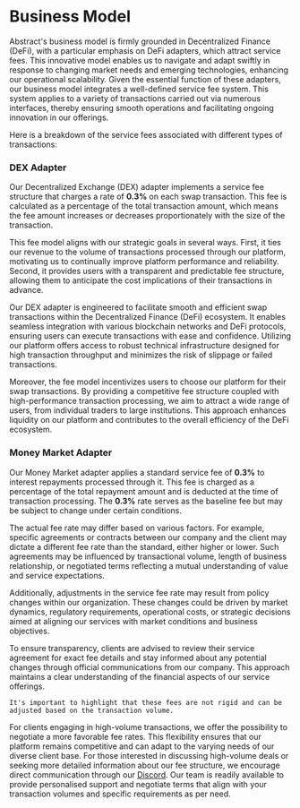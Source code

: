 # Business Model

Abstract's business model is firmly grounded in Decentralized Finance (DeFi), with a particular emphasis on DeFi adapters, which attract service fees. This innovative model enables us to navigate and adapt swiftly in response to changing market needs and emerging technologies, enhancing our operational scalability.
Given the essential function of these adapters, our business model integrates a well-defined service fee system. This system applies to a variety of transactions carried out via numerous interfaces, thereby ensuring smooth operations and facilitating ongoing innovation in our offerings.

Here is a breakdown of the service fees associated with different types of transactions:

### DEX Adapter

Our Decentralized Exchange (DEX) adapter implements a service fee structure that charges a rate of **0.3%** on each swap transaction. This fee is calculated as a percentage of the total transaction amount, which means the fee amount increases or decreases proportionately with the size of the transaction.

This fee model aligns with our strategic goals in several ways. First, it ties our revenue to the volume of transactions processed through our platform, motivating us to continually improve platform performance and reliability. Second, it provides users with a transparent and predictable fee structure, allowing them to anticipate the cost implications of their transactions in advance.

Our DEX adapter is engineered to facilitate smooth and efficient swap transactions within the Decentralized Finance (DeFi) ecosystem. It enables seamless integration with various blockchain networks and DeFi protocols, ensuring users can execute transactions with ease and confidence. Utilizing our platform offers access to robust technical infrastructure designed for high transaction throughput and minimizes the risk of slippage or failed transactions.

Moreover, the fee model incentivizes users to choose our platform for their swap transactions. By providing a competitive fee structure coupled with high-performance transaction processing, we aim to attract a wide range of users, from individual traders to large institutions. This approach enhances liquidity on our platform and contributes to the overall efficiency of the DeFi ecosystem.

### Money Market Adapter

Our Money Market adapter applies a standard service fee of **0.3%** to interest repayments processed through it. This fee is charged as a percentage of the total repayment amount and is deducted at the time of transaction processing. The **0.3%** rate serves as the baseline fee but may be subject to change under certain conditions.

The actual fee rate may differ based on various factors. For example, specific agreements or contracts between our company and the client may dictate a different fee rate than the standard, either higher or lower. Such agreements may be influenced by transactional volume, length of business relationship, or negotiated terms reflecting a mutual understanding of value and service expectations.

Additionally, adjustments in the service fee rate may result from policy changes within our organization. These changes could be driven by market dynamics, regulatory requirements, operational costs, or strategic decisions aimed at aligning our services with market conditions and business objectives.

To ensure transparency, clients are advised to review their service agreement for exact fee details and stay informed about any potential changes through official communications from our company. This approach maintains a clear understanding of the financial aspects of our service offerings.

```admonish info
It's important to highlight that these fees are not rigid and can be adjusted based on the transaction volume.
```

For clients engaging in high-volume transactions, we offer the possibility to negotiate a more favorable fee rates. This flexibility ensures that our platform remains competitive and can adapt to the varying needs of our diverse client base.
For those interested in discussing high-volume deals or seeking more detailed information about our fee structure, we encourage direct communication through our [Discord](https://discord.com/invite/uch3Tq3aym). Our team is readily available to provide personalised support and negotiate terms that align with your transaction volumes and specific requirements as per need.
